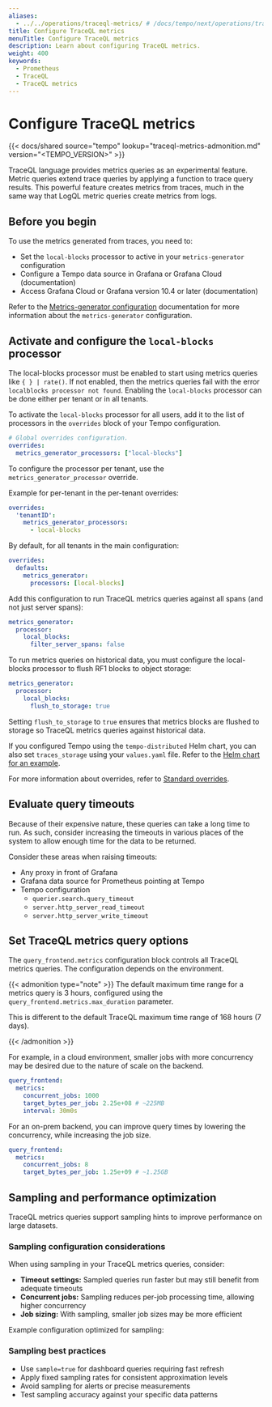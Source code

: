 ```yaml
---
aliases:
  - ../../operations/traceql-metrics/ # /docs/tempo/next/operations/traceql-metrics/
title: Configure TraceQL metrics
menuTitle: Configure TraceQL metrics
description: Learn about configuring TraceQL metrics.
weight: 400
keywords:
  - Prometheus
  - TraceQL
  - TraceQL metrics
---
```


# Configure TraceQL metrics

{{< docs/shared source="tempo" lookup="traceql-metrics-admonition.md" version="<TEMPO_VERSION>" >}}

TraceQL language provides metrics queries as an experimental feature.
Metric queries extend trace queries by applying a function to trace query results.
This powerful feature creates metrics from traces, much in the same way that LogQL metric queries create metrics from logs.

## Before you begin

To use the metrics generated from traces, you need to:

- Set the `local-blocks` processor to active in your `metrics-generator` configuration
- Configure a Tempo data source in Grafana or Grafana Cloud (documentation)
- Access Grafana Cloud or Grafana version 10.4 or later (documentation)

Refer to the [Metrics-generator configuration](http://grafana.com/docs/tempo/<TEMPO_VERSION>/configuration/#metrics-generator) documentation for more information about the `metrics-generator` configuration.

## Activate and configure the `local-blocks` processor

The local-blocks processor must be enabled to start using metrics queries like `{ } | rate()`.
If not enabled, then the metrics queries fail with the error `localblocks processor not found`.
Enabling the `local-blocks` processor can be done either per tenant or in all tenants.

To activate the `local-blocks` processor for all users, add it to the list of processors in the `overrides` block of your Tempo configuration.

```yaml
# Global overrides configuration.
overrides:
  metrics_generator_processors: ["local-blocks"]
```

To configure the processor per tenant, use the `metrics_generator_processor` override.

Example for per-tenant in the per-tenant overrides:

```yaml
overrides:
  'tenantID':
    metrics_generator_processors:
      - local-blocks
```

By default, for all tenants in the main configuration:

```yaml
overrides:
  defaults:
    metrics_generator:
      processors: [local-blocks]
```

Add this configuration to run TraceQL metrics queries against all spans (and not just server spans):

```yaml
metrics_generator:
  processor:
    local_blocks:
      filter_server_spans: false
```

To run metrics queries on historical data, you must configure the local-blocks processor to flush RF1 blocks to object storage:

```yaml
metrics_generator:
  processor:
    local_blocks:
      flush_to_storage: true
```

Setting `flush_to_storage` to `true` ensures that metrics blocks are flushed to storage so TraceQL metrics queries against historical data.

If you configured Tempo using the `tempo-distributed` Helm chart, you can also set `traces_storage` using your `values.yaml` file.
Refer to the [Helm chart for an example](https://github.com/grafana/helm-charts/blob/559ecf4a9c9eefac4521454e7a8066778e4eeff7/charts/tempo-distributed/values.yaml#L362).

For more information about overrides, refer to [Standard overrides](https://grafana.com/docs/tempo/<TEMPO_VERSION>/configuration/#standard-overrides).

## Evaluate query timeouts

Because of their expensive nature, these queries can take a long time to run.
As such, consider increasing the timeouts in various places of
the system to allow enough time for the data to be returned.

Consider these areas when raising timeouts:

- Any proxy in front of Grafana
- Grafana data source for Prometheus pointing at Tempo
- Tempo configuration
  - `querier.search.query_timeout`
  - `server.http_server_read_timeout`
  - `server.http_server_write_timeout`

## Set TraceQL metrics query options

The `query_frontend.metrics` configuration block controls all TraceQL metrics queries.
The configuration depends on the environment.

{{< admonition type="note" >}}
The default maximum time range for a metrics query is 3 hours, configured using the `query_frontend.metrics.max_duration` parameter.

This is different to the default TraceQL maximum time range of 168 hours (7 days).

{{< /admonition >}}

For example, in a cloud environment, smaller jobs with more concurrency may be
desired due to the nature of scale on the backend.

```yaml
query_frontend:
  metrics:
    concurrent_jobs: 1000
    target_bytes_per_job: 2.25e+08 # ~225MB
    interval: 30m0s
```

For an on-prem backend, you can improve query times by lowering the concurrency,
while increasing the job size.

```yaml
query_frontend:
  metrics:
    concurrent_jobs: 8
    target_bytes_per_job: 1.25e+09 # ~1.25GB
```

## Sampling and performance optimization

TraceQL metrics queries support sampling hints to improve performance on large datasets.

### Sampling configuration considerations

When using sampling in your TraceQL metrics queries, consider:

- **Timeout settings:** Sampled queries run faster but may still benefit from adequate timeouts
- **Concurrent jobs:** Sampling reduces per-job processing time, allowing higher concurrency
- **Job sizing:** With sampling, smaller job sizes may be more efficient

Example configuration optimized for sampling:


### Sampling best practices

- Use `sample=true` for dashboard queries requiring fast refresh
- Apply fixed sampling rates for consistent approximation levels
- Avoid sampling for alerts or precise measurements
- Test sampling accuracy against your specific data patterns
